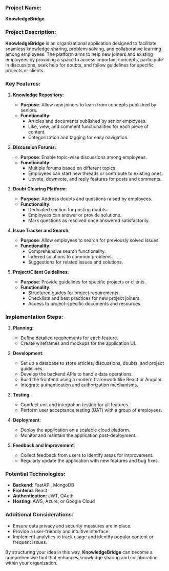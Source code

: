 ### Project Name:
**KnowledgeBridge**

### Project Description:
**KnowledgeBridge** is an organizational application designed to facilitate seamless knowledge sharing, problem-solving, and collaborative learning among employees. The platform aims to help new joiners and existing employees by providing a space to access important concepts, participate in discussions, seek help for doubts, and follow guidelines for specific projects or clients.

### Key Features:

1. **Knowledge Repository**:
    - **Purpose**: Allow new joiners to learn from concepts published by seniors.
    - **Functionality**:
        - Articles and documents published by senior employees.
        - Like, view, and comment functionalities for each piece of content.
        - Categorization and tagging for easy navigation.

2. **Discussion Forums**:
    - **Purpose**: Enable topic-wise discussions among employees.
    - **Functionality**:
        - Multiple forums based on different topics.
        - Employees can start new threads or contribute to existing ones.
        - Upvote, downvote, and reply features for posts and comments.

3. **Doubt Clearing Platform**:
    - **Purpose**: Address doubts and questions raised by employees.
    - **Functionality**:
        - Dedicated section for posting doubts.
        - Employees can answer or provide solutions.
        - Mark questions as resolved once answered satisfactorily.

4. **Issue Tracker and Search**:
    - **Purpose**: Allow employees to search for previously solved issues.
    - **Functionality**:
        - Comprehensive search functionality.
        - Indexed solutions to common problems.
        - Suggestions for related issues and solutions.

5. **Project/Client Guidelines**:
    - **Purpose**: Provide guidelines for specific projects or clients.
    - **Functionality**:
        - Structured guides for project requirements.
        - Checklists and best practices for new project joiners.
        - Access to project-specific documents and resources.

### Implementation Steps:

1. **Planning**:
    - Define detailed requirements for each feature.
    - Create wireframes and mockups for the application UI.

2. **Development**:
    - Set up a database to store articles, discussions, doubts, and project guidelines.
    - Develop the backend APIs to handle data operations.
    - Build the frontend using a modern framework like React or Angular.
    - Integrate authentication and authorization mechanisms.

3. **Testing**:
    - Conduct unit and integration testing for all features.
    - Perform user acceptance testing (UAT) with a group of employees.

4. **Deployment**:
    - Deploy the application on a scalable cloud platform.
    - Monitor and maintain the application post-deployment.

5. **Feedback and Improvement**:
    - Collect feedback from users to identify areas for improvement.
    - Regularly update the application with new features and bug fixes.

### Potential Technologies:
- **Backend**: FastAPI, MongoDB
- **Frontend**: React
- **Authentication**: JWT, OAuth
- **Hosting**: AWS, Azure, or Google Cloud

### Additional Considerations:
- Ensure data privacy and security measures are in place.
- Provide a user-friendly and intuitive interface.
- Implement analytics to track usage and identify popular content or frequent issues.

By structuring your idea in this way, **KnowledgeBridge** can become a comprehensive tool that enhances knowledge sharing and collaboration within your organization.
